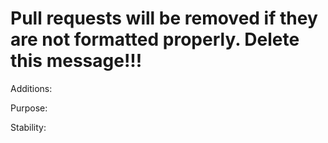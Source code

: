 # Pull requests will be removed if they are not formatted properly. Delete this message!!!

Additions:

Purpose:

Stability:

